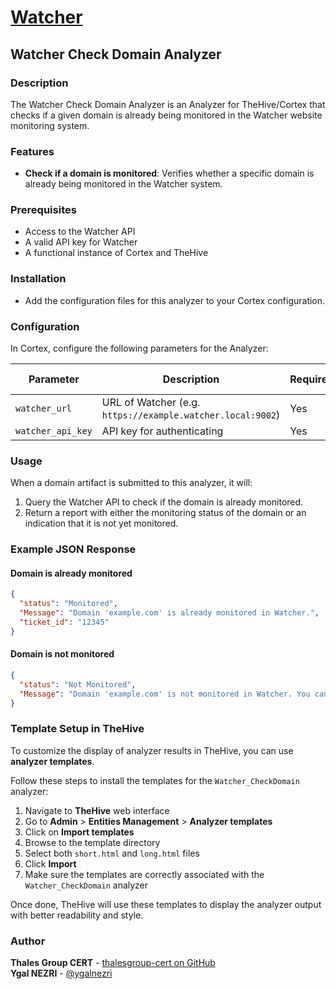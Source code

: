 # [Watcher](https://github.com/thalesgroup-cert/Watcher)

## Watcher Check Domain Analyzer

### Description
The Watcher Check Domain Analyzer is an Analyzer for TheHive/Cortex that checks if a given domain is already being monitored in the Watcher website monitoring system.

### Features
- **Check if a domain is monitored**: Verifies whether a specific domain is already being monitored in the Watcher system.

### Prerequisites
- Access to the Watcher API
- A valid API key for Watcher
- A functional instance of Cortex and TheHive

### Installation
- Add the configuration files for this analyzer to your Cortex configuration.

### Configuration
In Cortex, configure the following parameters for the Analyzer:

| Parameter          | Description                                                        | Required | Default Value |
|--------------------|--------------------------------------------------------------------|----------|----------------|
| `watcher_url`      | URL of Watcher (e.g. `https://example.watcher.local:9002`)         | Yes      | -              |
| `watcher_api_key`  | API key for authenticating                                         | Yes      | -              |

### Usage
When a domain artifact is submitted to this analyzer, it will:
1. Query the Watcher API to check if the domain is already monitored.
2. Return a report with either the monitoring status of the domain or an indication that it is not yet monitored.

### Example JSON Response
#### Domain is already monitored
```json
{
  "status": "Monitored",
  "Message": "Domain 'example.com' is already monitored in Watcher.",
  "ticket_id": "12345"
}
```

#### Domain is not monitored
```json
{
  "status": "Not Monitored",
  "Message": "Domain 'example.com' is not monitored in Watcher. You can add it using the Watcher responder."
}
```

### Template Setup in TheHive

To customize the display of analyzer results in TheHive, you can use **analyzer templates**. 

Follow these steps to install the templates for the `Watcher_CheckDomain` analyzer:

1. Navigate to **TheHive** web interface  
2. Go to **Admin** > **Entities Management** > **Analyzer templates**  
3. Click on **Import templates**  
4. Browse to the template directory  
5. Select both `short.html` and `long.html` files  
6. Click **Import**  
7. Make sure the templates are correctly associated with the `Watcher_CheckDomain` analyzer

Once done, TheHive will use these templates to display the analyzer output with better readability and style.

### Author

**Thales Group CERT** - [thalesgroup-cert on GitHub](https://github.com/thalesgroup-cert)  
**Ygal NEZRI** - [@ygalnezri](https://github.com/ygalnezri)
